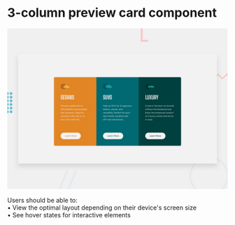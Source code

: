 # 3-column preview card component

![Design preview for the 3-column preview card component coding challenge](./design/desktop-preview.jpg)

Users should be able to:  
 • View the optimal layout depending on their device's screen size  
 • See hover states for interactive elements
